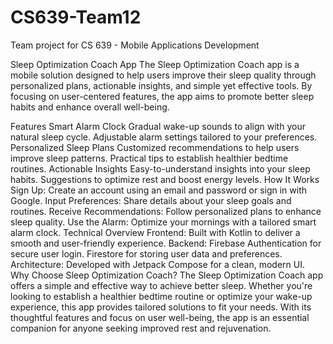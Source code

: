 # CS639-Team12
Team project for CS 639 - Mobile Applications Development


Sleep Optimization Coach App
The Sleep Optimization Coach app is a mobile solution designed to help users improve their sleep quality through personalized plans, actionable insights, and simple yet effective tools. By focusing on user-centered features, the app aims to promote better sleep habits and enhance overall well-being.

Features
Smart Alarm Clock
Gradual wake-up sounds to align with your natural sleep cycle.
Adjustable alarm settings tailored to your preferences.
Personalized Sleep Plans
Customized recommendations to help users improve sleep patterns.
Practical tips to establish healthier bedtime routines.
Actionable Insights
Easy-to-understand insights into your sleep habits.
Suggestions to optimize rest and boost energy levels.
How It Works
Sign Up: Create an account using an email and password or sign in with Google.
Input Preferences: Share details about your sleep goals and routines.
Receive Recommendations: Follow personalized plans to enhance sleep quality.
Use the Alarm: Optimize your mornings with a tailored smart alarm clock.
Technical Overview
Frontend: Built with Kotlin to deliver a smooth and user-friendly experience.
Backend:
Firebase Authentication for secure user login.
Firestore for storing user data and preferences.
Architecture: Developed with Jetpack Compose for a clean, modern UI.
Why Choose Sleep Optimization Coach?
The Sleep Optimization Coach app offers a simple and effective way to achieve better sleep. Whether you're looking to establish a healthier bedtime routine or optimize your wake-up experience, this app provides tailored solutions to fit your needs. With its thoughtful features and focus on user well-being, the app is an essential companion for anyone seeking improved rest and rejuvenation.

